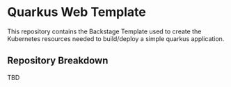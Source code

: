 # Quarkus Web Template

This repository contains the Backstage Template used to create the Kubernetes resources needed to build/deploy a simple quarkus application.

## Repository Breakdown

TBD